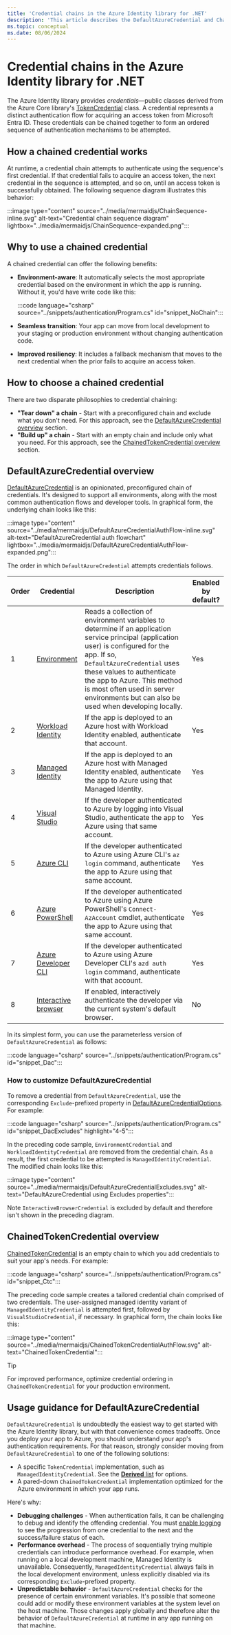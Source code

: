 ```yaml
---
title: 'Credential chains in the Azure Identity library for .NET'
description: 'This article describes the DefaultAzureCredential and ChainedTokenCredential classes in the Azure Identity library.'
ms.topic: conceptual
ms.date: 08/06/2024
---
```


# Credential chains in the Azure Identity library for .NET

The Azure Identity library provides *credentials*&mdash;public classes derived from the Azure Core library's [TokenCredential](/dotnet/api/azure.core.tokencredential?view=azure-dotnet&preserve-view=true) class. A credential represents a distinct authentication flow for acquiring an access token from Microsoft Entra ID. These credentials can be chained together to form an ordered sequence of authentication mechanisms to be attempted.

## How a chained credential works

At runtime, a credential chain attempts to authenticate using the sequence's first credential. If that credential fails to acquire an access token, the next credential in the sequence is attempted, and so on, until an access token is successfully obtained. The following sequence diagram illustrates this behavior:

:::image type="content" source="../media/mermaidjs/ChainSequence-inline.svg" alt-text="Credential chain sequence diagram" lightbox="../media/mermaidjs/ChainSequence-expanded.png":::

## Why to use a chained credential

A chained credential can offer the following benefits:

- **Environment-aware**: It automatically selects the most appropriate credential based on the environment in which the app is running. Without it, you'd have write code like this:

    :::code language="csharp" source="../snippets/authentication/Program.cs" id="snippet_NoChain":::

- **Seamless transition**: Your app can move from local development to your staging or production environment without changing authentication code.
- **Improved resiliency**: It includes a fallback mechanism that moves to the next credential when the prior fails to acquire an access token.

## How to choose a chained credential

There are two disparate philosophies to credential chaining:

- **"Tear down" a chain** - Start with a preconfigured chain and exclude what you don't need. For this approach, see the [DefaultAzureCredential overview](#defaultazurecredential-overview) section.
- **"Build up" a chain** - Start with an empty chain and include only what you need. For this approach, see the [ChainedTokenCredential overview](#chainedtokencredential-overview) section.

## DefaultAzureCredential overview

[DefaultAzureCredential](/dotnet/api/azure.identity.defaultazurecredential?view=azure-dotnet&preserve-view=true) is an opinionated, preconfigured chain of credentials. It's designed to support all environments, along with the most common authentication flows and developer tools. In graphical form, the underlying chain looks like this:

:::image type="content" source="../media/mermaidjs/DefaultAzureCredentialAuthFlow-inline.svg" alt-text="DefaultAzureCredential auth flowchart" lightbox="../media/mermaidjs/DefaultAzureCredentialAuthFlow-expanded.png":::

The order in which `DefaultAzureCredential` attempts credentials follows.

| Order | Credential          | Description | Enabled by default? |
|-------|---------------------|-------------|---------------------|
| 1     | [Environment][env-cred]         |Reads a collection of environment variables to determine if an application service principal (application user) is configured for the app. If so, `DefaultAzureCredential` uses these values to authenticate the app to Azure. This method is most often used in server environments but can also be used when developing locally.             | Yes                 |
| 2     | [Workload Identity][wi-cred]   |If the app is deployed to an Azure host with Workload Identity enabled, authenticate that account.             | Yes                 |
| 3     | [Managed Identity][mi-cred]    |If the app is deployed to an Azure host with Managed Identity enabled, authenticate the app to Azure using that Managed Identity.             | Yes                 |
| 4     | [Visual Studio][vs-cred]       |If the developer authenticated to Azure by logging into Visual Studio, authenticate the app to Azure using that same account.             | Yes                 |
| 5     | [Azure CLI][az-cred]           |If the developer authenticated to Azure using Azure CLI's `az login` command, authenticate the app to Azure using that same account.             | Yes                 |
| 6     | [Azure PowerShell][pwsh-cred]    |If the developer authenticated to Azure using Azure PowerShell's `Connect-AzAccount` cmdlet, authenticate the app to Azure using that same account.             | Yes                 |
| 7     | [Azure Developer CLI][azd-cred] |If the developer authenticated to Azure using Azure Developer CLI's `azd auth login` command, authenticate with that account.             | Yes                 |
| 8     | [Interactive browser][int-cred]         |If enabled, interactively authenticate the developer via the current system's default browser.             | No                  |

[env-cred]: /dotnet/api/azure.identity.environmentcredential?view=azure-dotnet&preserve-view=true
[wi-cred]: /dotnet/api/azure.identity.workloadidentitycredential?view=azure-dotnet&preserve-view=true
[mi-cred]: /dotnet/api/azure.identity.managedidentitycredential?view=azure-dotnet&preserve-view=true
[vs-cred]: /dotnet/api/azure.identity.visualstudiocredential?view=azure-dotnet&preserve-view=true
[az-cred]: /dotnet/api/azure.identity.azureclicredential?view=azure-dotnet&preserve-view=true
[pwsh-cred]: /dotnet/api/azure.identity.azurepowershellcredential?view=azure-dotnet&preserve-view=true
[azd-cred]: /dotnet/api/azure.identity.azuredeveloperclicredential?view=azure-dotnet&preserve-view=true
[int-cred]: /dotnet/api/azure.identity.interactivebrowsercredential?view=azure-dotnet&preserve-view=true

In its simplest form, you can use the parameterless version of `DefaultAzureCredential` as follows:

:::code language="csharp" source="../snippets/authentication/Program.cs" id="snippet_Dac":::

### How to customize DefaultAzureCredential

To remove a credential from `DefaultAzureCredential`, use the corresponding `Exclude`-prefixed property in [DefaultAzureCredentialOptions](/dotnet/api/azure.identity.defaultazurecredentialoptions?view=azure-dotnet&preserve-view=true#properties). For example:

:::code language="csharp" source="../snippets/authentication/Program.cs" id="snippet_DacExcludes" highlight="4-5":::

In the preceding code sample, `EnvironmentCredential` and `WorkloadIdentityCredential` are removed from the credential chain. As a result, the first credential to be attempted is `ManagedIdentityCredential`. The modified chain looks like this:

:::image type="content" source="../media/mermaidjs/DefaultAzureCredentialExcludes.svg" alt-text="DefaultAzureCredential using Excludes properties":::

Note `InteractiveBrowserCredential` is excluded by default and therefore isn't shown in the preceding diagram.

## ChainedTokenCredential overview

[ChainedTokenCredential](/dotnet/api/azure.identity.chainedtokencredential?view=azure-dotnet&preserve-view=true) is an empty chain to which you add credentials to suit your app's needs. For example:

:::code language="csharp" source="../snippets/authentication/Program.cs" id="snippet_Ctc":::

The preceding code sample creates a tailored credential chain comprised of two credentials. The user-assigned managed identity variant of `ManagedIdentityCredential` is attempted first, followed by `VisualStudioCredential`, if necessary. In graphical form, the chain looks like this:

:::image type="content" source="../media/mermaidjs/ChainedTokenCredentialAuthFlow.svg" alt-text="ChainedTokenCredential":::

> [!TIP]
> For improved performance, optimize credential ordering in `ChainedTokenCredential` for your production environment.

## Usage guidance for DefaultAzureCredential

`DefaultAzureCredential` is undoubtedly the easiest way to get started with the Azure Identity library, but with that convenience comes tradeoffs. Once you deploy your app to Azure, you should understand your app's authentication requirements. For that reason, strongly consider moving from `DefaultAzureCredential` to one of the following solutions:

- A specific `TokenCredential` implementation, such as `ManagedIdentityCredential`. See the [**Derived** list](/dotnet/api/azure.core.tokencredential?view=azure-dotnet&preserve-view=true#definition) for options.
- A pared-down `ChainedTokenCredential` implementation optimized for the Azure environment in which your app runs.

Here's why:

- **Debugging challenges** - When authentication fails, it can be challenging to debug and identify the offending credential. You must [enable logging](../logging.md) to see the progression from one credential to the next and the success/failure status of each.
- **Performance overhead** - The process of sequentially trying multiple credentials can introduce performance overhead. For example, when running on a local development machine, Managed Identity is unavailable. Consequently, `ManagedIdentityCredential` always fails in the local development environment, unless explicitly disabled via its corresponding `Exclude`-prefixed property.
- **Unpredictable behavior** - `DefaultAzureCredential` checks for the presence of certain environment variables. It's possible that someone could add or modify these environment variables at the system level on the host machine. Those changes apply globally and therefore alter the behavior of `DefaultAzureCredential` at runtime in any app running on that machine.
